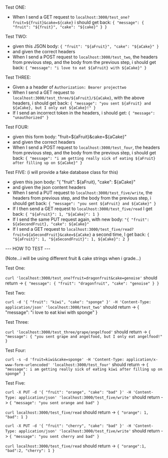 Test ONE:

- When I send a GET request to `localhost:3000/test_one?fruit=${fruit}&cake=${cake}` i should get back:
	`{ "message": { "fruit": "${fruit}", "cake": "${cake}" } }`

Test TWO:

- given this JSON body: `{ "fruit": "${aFruit}", "cake": "${aCake}" }`
- and given the correct headers
- When I send a POST request to `localhost:3000/test_two`, the headers from previous step, and the body from the previous step, i should get back:
	`{ "message": "i love to eat ${aFruit} with ${aCake}" }`

Test THREE:
- Given a a header of `Authorization: Bearer projecttwo`
- When I send a GET request to `localhost:3000/test_three/${aFruit}/${aCake}`, with the above headers, i should get back:
	`{ "message": "you sent ${aFruit} and ${aCake}, but I only eat ${aCake}!" }`
- If I send an incorrect token in the headers, i should get: `{ "message": "unauthorized" }`

Test FOUR:

- given this form body: "fruit=${aFruit}&cake=${aCake}"
- and given the correct headers
- When I send a POST request to `localhost:3000/test_four`, the headers from previous step, and the body from the previous step, i should get back:
	`{ "message": "i am getting really sick of eating ${aFruit} after filling up on ${aCake}" }`

Test FIVE: (i will provide a fake database class for this)

- given this json body: "{ "fruit": ${aFruit}, "cake": ${aCake}"
- and given the json content headers
- When I send a PUT request to `localhost:3000/test_five/write`, the headers from previous step, and the body from the previous step, i should get back:
	`{ "message": "you sent ${aFruit} and ${aCake}" }`
- If I then send a GET request to `localhost:3000/test_five/read` I get back:
	`{ "${aFruit}": 1, "${aCake}": 1 }`
- If I send the same PUT request again, with new body: `"{ "fruit": ${aSecondFruit}, "cake": ${aCake}"` 
- If I send a GET request to `localhost:3000/test_five/read?fruit=${aSecondFruit}&cake=${aCake}` a second time, I get back:
	`{ "${aFruit}": 1, "${aSecondFruit}": 1, ${aCake}": 2 }`

--- HOW TO TEST ---

(Note...i will be using different fruit & cake strings when i grade...)

Test One:

`curl 'localhost:3000/test_one?fruit=dragonfruit&cake=genoise'` should return ->
`{ "message": { "fruit": "dragonfruit", "cake": "genoise" } }`

Test Two:

`curl -d '{ "fruit": "kiwi", "cake": "sponge" }' -H 'Content-Type: application/json' 'localhost:3000/test_two'` should return ->
{ "message": "i love to eat kiwi with sponge" }

Test Three:

`curl 'localhost:3000/test_three/grape/angelfood'` should return ->
`{ "message": { "you sent grape and angelfood, but I only eat angelfood!" }`

Test Four:

`curl -s -d 'fruit=kiwi&cake=sponge' -H 'Content-Type: application/x-www-form-urlencoded' 'localhost:3000/test_four'`
should return ->
`{ "message": i am getting really sick of eating kiwi after filling up on sponge" }`

Test Five:

`curl -X PUT -d '{ "fruit": "orange", "cake": "bad" }' -H 'Content-Type: application/json' 'localhost:3000/test_five/write'` should return ->
`{ "message": "you sent orange and bad" }`

`curl localhost:3000/test_five/read` should return ->
`{ "orange": 1, "bad": 1 }`

`curl -X PUT -d '{ "fruit": "cherry", "cake": "bad" }' -H 'Content-Type: application/json' 'localhost:3000/test_five/write'` should return ->
`{ "message": "you sent cherry and bad" }`

`curl localhost:3000/test_five/read` should return ->
`{ "orange":1, "bad":2, "cherry": 1 }`
